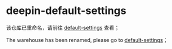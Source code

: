 # deepin-default-settings

该仓库已重命名，请前往 [default-settings](https://github.com/linuxdeepin/default-settings) 查看；

The warehouse has been renamed, please go to [default-settings](https://github.com/linuxdeepin/default-settings)；
